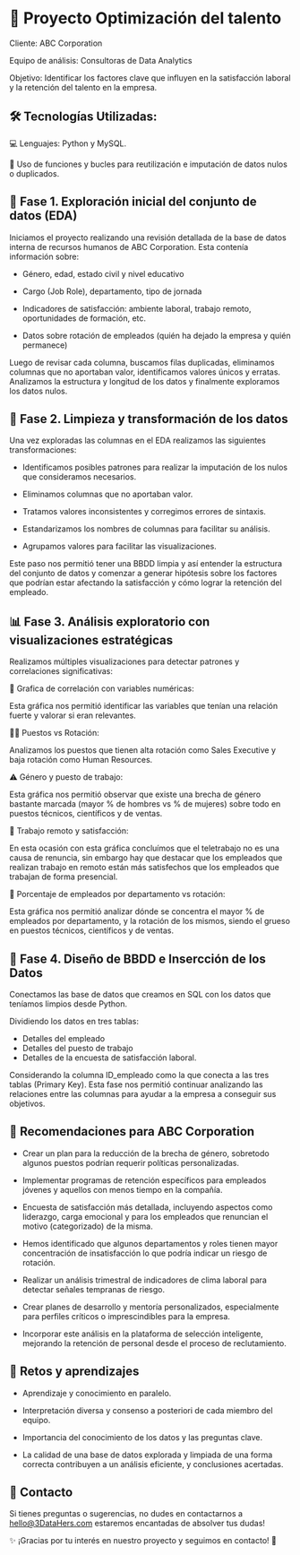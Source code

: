 # 🧠 Proyecto Optimización del talento

Cliente: ABC Corporation

Equipo de análisis: Consultoras de Data Analytics

Objetivo: Identificar los factores clave que influyen en la satisfacción laboral y la retención del talento en la empresa.

## 🛠️ Tecnologías Utilizadas:

💻 Lenguajes: Python y MySQL.

🔗 Uso de funciones y bucles para reutilización e imputación de datos nulos o duplicados.


## 🧩 Fase 1. Exploración inicial del conjunto de datos (EDA)
Iniciamos el proyecto realizando una revisión detallada de la base de datos interna de recursos humanos de ABC Corporation. Esta contenía información sobre:

- Género, edad, estado civil y nivel educativo

- Cargo (Job Role), departamento, tipo de jornada

- Indicadores de satisfacción: ambiente laboral, trabajo remoto, oportunidades de formación, etc.

- Datos sobre rotación de empleados (quién ha dejado la empresa y quién permanece)

Luego de revisar cada columna, buscamos filas duplicadas, eliminamos columnas que no aportaban valor, identificamos valores únicos y erratas. Analizamos la estructura y longitud de los datos y finalmente exploramos los datos nulos.


## 🧹 Fase 2. Limpieza y transformación de los datos
Una vez exploradas las columnas en el EDA realizamos las siguientes transformaciones:

- Identificamos posibles patrones para realizar la imputación de los nulos que consideramos necesarios.

- Eliminamos columnas que no aportaban valor.

- Tratamos valores inconsistentes y corregimos errores de sintaxis.

- Estandarizamos los nombres de columnas para facilitar su análisis.

- Agrupamos valores para facilitar las visualizaciones.

Este paso nos permitió tener una BBDD limpia y así entender la estructura del conjunto de datos y comenzar a generar hipótesis sobre los factores que podrían estar afectando la satisfacción y cómo lograr la retención del empleado.

## 📊 Fase 3. Análisis exploratorio con visualizaciones estratégicas
Realizamos múltiples visualizaciones para detectar patrones y correlaciones significativas:

🧩 Grafica de correlación con variables numéricas:

Esta gráfica nos permitió identificar las variables que tenían una relación fuerte y valorar si eran relevantes. 

👩‍💼 Puestos vs Rotación:

 Analizamos los puestos que tienen alta rotación como Sales Executive y baja rotación como Human Resources.

⚠️ Género y puesto de trabajo:

Esta gráfica nos permitió observar que existe una brecha de género bastante marcada (mayor % de hombres vs % de mujeres) sobre todo en puestos técnicos, científicos y de ventas. 

🏡 Trabajo remoto y satisfacción:

En esta ocasión con esta gráfica concluímos que el teletrabajo no es una causa de renuncia, sin embargo hay que destacar que los empleados que realizan trabajo en remoto están más satisfechos que los empleados que trabajan de forma presencial.

🏢 Porcentaje de empleados por departamento vs rotación:

Esta gráfica nos permitió analizar dónde se concentra el mayor % de empleados por departamento, y la rotación de los mismos, siendo el grueso en puestos técnicos, científicos y de ventas. 

## 📃 Fase 4. Diseño de BBDD e Insercción de los Datos 

Conectamos las base de datos que creamos en SQL con los datos que teníamos limpios desde Python. 

Dividiendo los datos en tres tablas:
- Detalles del empleado
- Detalles del puesto de trabajo
- Detalles de la encuesta de satisfacción laboral.

Considerando la columna ID_empleado como la que conecta a las tres tablas (Primary Key). 
Esta fase nos permitió continuar analizando las relaciones entre las columnas para ayudar a la empresa a conseguir sus objetivos.

## 🔮 Recomendaciones para ABC Corporation

- Crear un plan para la reducción de la brecha de género, sobretodo algunos puestos podrían requerir políticas personalizadas.

- Implementar programas de retención específicos para empleados jóvenes y aquellos con menos tiempo en la compañía.

- Encuesta de satisfacción más detallada, incluyendo aspectos como liderazgo, carga emocional y para los empleados que renuncian el motivo (categorizado) de la misma.

- Hemos identificado que algunos departamentos y roles tienen mayor concentración de insatisfacción lo que podría indicar un riesgo de rotación.

- Realizar un análisis trimestral de indicadores de clima laboral para detectar señales tempranas de riesgo.

- Crear planes de desarrollo y mentoría personalizados, especialmente para perfiles críticos o imprescindibles para la empresa.

- Incorporar este análisis en la plataforma de selección inteligente, mejorando la retención de personal desde el proceso de reclutamiento.

## 🚀 Retos y aprendizajes

- Aprendizaje y conocimiento en paralelo.

- Interpretación diversa y consenso a posteriori de cada miembro del equipo.

- Importancia del conocimiento de los datos y  las preguntas clave.

- La calidad de una base de datos explorada y limpiada de una forma correcta contribuyen a un análisis eficiente, y conclusiones acertadas. 


## 📩 Contacto
Si tienes preguntas o sugerencias, no dudes en contactarnos a hello@3DataHers.com estaremos encantadas de absolver tus dudas!

✨ ¡Gracias por tu interés en nuestro proyecto y seguimos en contacto! 🎉